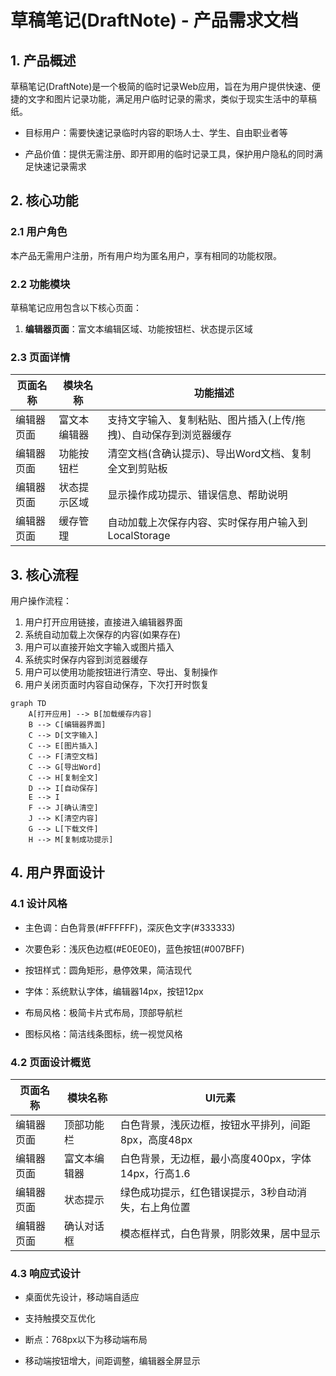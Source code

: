 # 草稿笔记(DraftNote) - 产品需求文档

## 1. 产品概述

草稿笔记(DraftNote)是一个极简的临时记录Web应用，旨在为用户提供快速、便捷的文字和图片记录功能，满足用户临时记录的需求，类似于现实生活中的草稿纸。

* 目标用户：需要快速记录临时内容的职场人士、学生、自由职业者等

* 产品价值：提供无需注册、即开即用的临时记录工具，保护用户隐私的同时满足快速记录需求

## 2. 核心功能

### 2.1 用户角色

本产品无需用户注册，所有用户均为匿名用户，享有相同的功能权限。

### 2.2 功能模块

草稿笔记应用包含以下核心页面：

1. **编辑器页面**：富文本编辑区域、功能按钮栏、状态提示区域

### 2.3 页面详情

| 页面名称  | 模块名称   | 功能描述                               |
| ----- | ------ | ---------------------------------- |
| 编辑器页面 | 富文本编辑器 | 支持文字输入、复制粘贴、图片插入(上传/拖拽)、自动保存到浏览器缓存 |
| 编辑器页面 | 功能按钮栏  | 清空文档(含确认提示)、导出Word文档、复制全文到剪贴板      |
| 编辑器页面 | 状态提示区域 | 显示操作成功提示、错误信息、帮助说明                 |
| 编辑器页面 | 缓存管理   | 自动加载上次保存内容、实时保存用户输入到LocalStorage   |

## 3. 核心流程

用户操作流程：

1. 用户打开应用链接，直接进入编辑器界面
2. 系统自动加载上次保存的内容(如果存在)
3. 用户可以直接开始文字输入或图片插入
4. 系统实时保存内容到浏览器缓存
5. 用户可以使用功能按钮进行清空、导出、复制操作
6. 用户关闭页面时内容自动保存，下次打开时恢复

```mermaid
graph TD
    A[打开应用] --> B[加载缓存内容]
    B --> C[编辑器界面]
    C --> D[文字输入]
    C --> E[图片插入]
    C --> F[清空文档]
    C --> G[导出Word]
    C --> H[复制全文]
    D --> I[自动保存]
    E --> I
    F --> J[确认清空]
    J --> K[清空内容]
    G --> L[下载文件]
    H --> M[复制成功提示]
```

## 4. 用户界面设计

### 4.1 设计风格

* 主色调：白色背景(#FFFFFF)，深灰色文字(#333333)

* 次要色彩：浅灰色边框(#E0E0E0)，蓝色按钮(#007BFF)

* 按钮样式：圆角矩形，悬停效果，简洁现代

* 字体：系统默认字体，编辑器14px，按钮12px

* 布局风格：极简卡片式布局，顶部导航栏

* 图标风格：简洁线条图标，统一视觉风格

### 4.2 页面设计概览

| 页面名称  | 模块名称   | UI元素                            |
| ----- | ------ | ------------------------------- |
| 编辑器页面 | 顶部功能栏  | 白色背景，浅灰边框，按钮水平排列，间距8px，高度48px   |
| 编辑器页面 | 富文本编辑器 | 白色背景，无边框，最小高度400px，字体14px，行高1.6 |
| 编辑器页面 | 状态提示   | 绿色成功提示，红色错误提示，3秒自动消失，右上角位置      |
| 编辑器页面 | 确认对话框  | 模态框样式，白色背景，阴影效果，居中显示            |

### 4.3 响应式设计

* 桌面优先设计，移动端自适应

* 支持触摸交互优化

* 断点：768px以下为移动端布局

* 移动端按钮增大，间距调整，编辑器全屏显示

